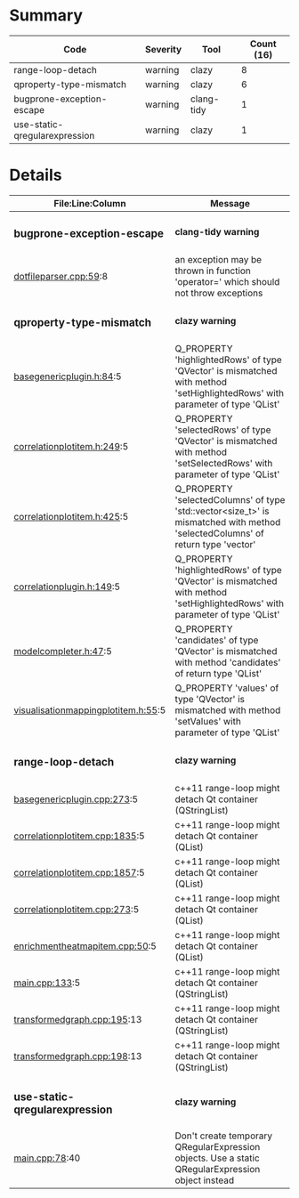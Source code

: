 # Summary
| Code | Severity | Tool | Count (16) |
|---|---|---|---|
| range-loop-detach | warning | clazy | 8 |
| qproperty-type-mismatch | warning | clazy | 6 |
| bugprone-exception-escape | warning | clang-tidy | 1 |
| use-static-qregularexpression | warning | clazy | 1 |
# Details
| File:Line:Column | Message |
|---|---|
| <h3>bugprone-exception-escape</h3> | <h4>clang-tidy warning</h4> |
| [dotfileparser.cpp:59](https://github.com/graphia-app/graphia/blame/master/source/shared/loading/dotfileparser.cpp#L59 "source/shared/loading/dotfileparser.cpp:59"):8 | an exception may be thrown in function 'operator=' which should not throw exceptions |
| <h3>qproperty-type-mismatch</h3> | <h4>clazy warning</h4> |
| [basegenericplugin.h:84](https://github.com/graphia-app/graphia/blame/master/source/shared/plugins/basegenericplugin.h#L84 "source/shared/plugins/basegenericplugin.h:84"):5 | Q_PROPERTY 'highlightedRows' of type 'QVector<int>' is mismatched with method 'setHighlightedRows' with parameter of type 'QList<int>' |
| [correlationplotitem.h:249](https://github.com/graphia-app/graphia/blame/master/source/plugins/correlation/correlationplotitem.h#L249 "source/plugins/correlation/correlationplotitem.h:249"):5 | Q_PROPERTY 'selectedRows' of type 'QVector<int>' is mismatched with method 'setSelectedRows' with parameter of type 'QList<int>' |
| [correlationplotitem.h:425](https://github.com/graphia-app/graphia/blame/master/source/plugins/correlation/correlationplotitem.h#L425 "source/plugins/correlation/correlationplotitem.h:425"):5 | Q_PROPERTY 'selectedColumns' of type 'std::vector<size_t>' is mismatched with method 'selectedColumns' of return type 'vector<unsignedlong>' |
| [correlationplugin.h:149](https://github.com/graphia-app/graphia/blame/master/source/plugins/correlation/correlationplugin.h#L149 "source/plugins/correlation/correlationplugin.h:149"):5 | Q_PROPERTY 'highlightedRows' of type 'QVector<int>' is mismatched with method 'setHighlightedRows' with parameter of type 'QList<int>' |
| [modelcompleter.h:47](https://github.com/graphia-app/graphia/blame/master/source/shared/utils/modelcompleter.h#L47 "source/shared/utils/modelcompleter.h:47"):5 | Q_PROPERTY 'candidates' of type 'QVector<QModelIndex>' is mismatched with method 'candidates' of return type 'QList<QModelIndex>' |
| [visualisationmappingplotitem.h:55](https://github.com/graphia-app/graphia/blame/master/source/app/ui/visualisations/visualisationmappingplotitem.h#L55 "source/app/ui/visualisations/visualisationmappingplotitem.h:55"):5 | Q_PROPERTY 'values' of type 'QVector<double>' is mismatched with method 'setValues' with parameter of type 'QList<double>' |
| <h3>range-loop-detach</h3> | <h4>clazy warning</h4> |
| [basegenericplugin.cpp:273](https://github.com/graphia-app/graphia/blame/master/source/shared/plugins/basegenericplugin.cpp#L273 "source/shared/plugins/basegenericplugin.cpp:273"):5 | c++11 range-loop might detach Qt container (QStringList) |
| [correlationplotitem.cpp:1835](https://github.com/graphia-app/graphia/blame/master/source/plugins/correlation/correlationplotitem.cpp#L1835 "source/plugins/correlation/correlationplotitem.cpp:1835"):5 | c++11 range-loop might detach Qt container (QList) |
| [correlationplotitem.cpp:1857](https://github.com/graphia-app/graphia/blame/master/source/plugins/correlation/correlationplotitem.cpp#L1857 "source/plugins/correlation/correlationplotitem.cpp:1857"):5 | c++11 range-loop might detach Qt container (QList) |
| [correlationplotitem.cpp:273](https://github.com/graphia-app/graphia/blame/master/source/plugins/correlation/correlationplotitem.cpp#L273 "source/plugins/correlation/correlationplotitem.cpp:273"):5 | c++11 range-loop might detach Qt container (QList) |
| [enrichmentheatmapitem.cpp:50](https://github.com/graphia-app/graphia/blame/master/source/app/ui/enrichmentheatmapitem.cpp#L50 "source/app/ui/enrichmentheatmapitem.cpp:50"):5 | c++11 range-loop might detach Qt container (QList) |
| [main.cpp:133](https://github.com/graphia-app/graphia/blame/master/source/messagebox/main.cpp#L133 "source/messagebox/main.cpp:133"):5 | c++11 range-loop might detach Qt container (QStringList) |
| [transformedgraph.cpp:195](https://github.com/graphia-app/graphia/blame/master/source/app/transform/transformedgraph.cpp#L195 "source/app/transform/transformedgraph.cpp:195"):13 | c++11 range-loop might detach Qt container (QStringList) |
| [transformedgraph.cpp:198](https://github.com/graphia-app/graphia/blame/master/source/app/transform/transformedgraph.cpp#L198 "source/app/transform/transformedgraph.cpp:198"):13 | c++11 range-loop might detach Qt container (QStringList) |
| <h3>use-static-qregularexpression</h3> | <h4>clazy warning</h4> |
| [main.cpp:78](https://github.com/graphia-app/graphia/blame/master/source/updater/main.cpp#L78 "source/updater/main.cpp:78"):40 | Don't create temporary QRegularExpression objects. Use a static QRegularExpression object instead |
